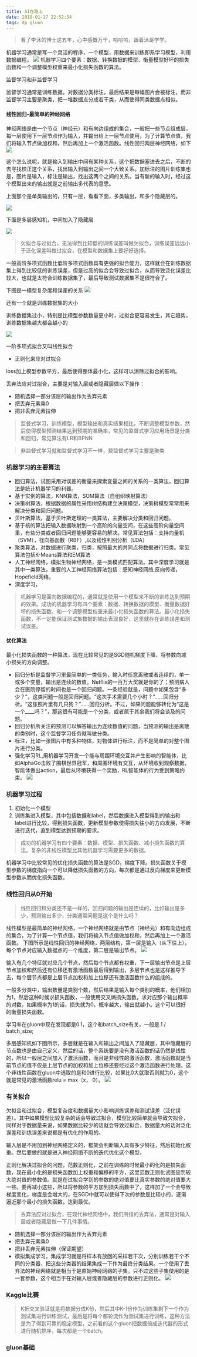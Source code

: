 ```yaml
---
title: AI在路上
date: 2018-01-17 22:52:54
tags: dp gluon
---
```


> 看了李沐的博士这五年，心中感慨万千，哈哈哈，跟着沐哥学学。

机器学习通常是写一个灵活的程序，一个模型，用数据来训练即系学习模型，利用数据编程。
![](https://zh.gluon.ai/_images/ml-loop.png)
机器学习四个要素：数据、转换数据的模型、衡量模型好坏的损失函数和一个调整模型权重来最小化损失函数的算法。

监督学习和非监督学习

监督学习通常是训练数据，对数据分类标注，最后结果是每幅图片会被标注，而非监督学习主要是聚类，把一堆数据点分成若干类，从而使得同类数据点相似。

#### 线性回归-最简单的神经网络
神经网络是由一个节点（神经元）和有向边组成的集合，一般把一些节点组成层，每一层使用下一层节点作为输入，并输出给上一层节点使用，为了计算节点值，我们将输入节点做加权和，然后再加上一个激活函数。线性回归两层神经网络，如下
![](https://zh.gluon.ai/_images/simple-net-linear.png)

这个怎么说呢，就是输入到输出中间有某种关系，这个把数据塞进去之后，不断的去寻找校正这个关系，找出输入到输出之间一个大致关系。加标注的图片训练集也是，图片是输入，标注是输出，找出这两个之间的关系。当有新的输入时，经过这个模型出来的输出就是之前输出多代表的意思。



上面那个是单类输出的，只有一层，看看下面，多类输出，和多个隐藏层的。

![](https://zh.gluon.ai/_images/simple-softmax-net.png)

下面是多层感知机，中间加入了隐藏层

![](https://zh.gluon.ai/_images/multilayer-perceptron.png)


> 欠拟合与过拟合，无法得到比较低的训练误差叫做欠拟合，训练误差远远小于泛化误差叫做过拟合，在模型和数据集上要好好选择。


一般高阶多项式函数比低阶多项式函数具有更强的拟合能力，这样就会在训练数据集上得到比较低的训练误差，但是过高的拟合会导致过拟合，从而导致泛化误差比较大，也就是太符合训练数据集了，最后导致测试数据集不是很符合了。

下图是一模型复杂度和误差的关系
![](https://zh.gluon.ai/_images/error_model_complexity.png)

还有一个就是训练数据集的大小

训练数据集过小，特别是比模型参数数量更小时，过拟合更容易发生，其它趋势，训练数据集越大都会越小的

![](https://zh.gluon.ai/_images/model_vs_data.png)


一阶多项式拟合又叫线性拟合

* 正则化来应对过拟合


loss加上模型参数平方，最后使得整体最小化，这样可以消除过拟合的影响。


丢弃法应对过拟合，主要是对输入层或者隐藏层做以下操作：
* 随机选择一部分该层的输出作为丢弃元素
* 把丢弃元素乘0
* 把非丢弃元素拉伸



> 监督式学习，训练模型，模型输出和真实结果相比，不断调整模型参数，然后使得模型预测结果达到预期的准确率，常见的监督式学习应用场景是分类和回归，常见算法有LR和BPNN

> 非监督式学习就和监督式学习不一样，费监督式学习主要是聚类.


### 机器学习的主要算法
* 回归算法，试图采用对误差的衡量来探索变量之间的关系的一类算法，回归算法是统计机器学习的利器。
* 基于实例的算法，KNN算法，SOM算法（自组织映射算法）
* 决策树算法，根据数据的属性采用树结构建立决策模型，决策树模型常常用来解决分类和回归问题。
* 贝叶斯算法，基于贝叶斯定理的一类算法，主要解决分类和回归问题。
* 基于核的算法把输入数据映射到一个高阶的向量空间，在这些高阶向量空间里，有些分类或者回归问题能够更容易的解决。常见算法包括：支持向量机（SVM），径向基函数（RBF）,以及线性判别分析（LDA）
* 聚类算法，对数据进行聚类，归类，按照最大的共同点将数据进行归类。常见算法包括K-Means算法和EM算法
* 人工神经网络，模拟生物神经网络，是一类模式匹配算法。其中深度学习就是其中一类算法，重要的人工神经网络算法包括：感知神经网络,反向传递，Hopefield网络。
* 深度学习，

> 机器学习是面向数据编程的，通常就是使用一个模型来不断的训练达到预期的效果。成功的机器学习有四个要素：数据、转换数据的模型、衡量数据好坏的损失函数、和一个调整模型权重来最小化损失函数的算法。最小化损失函数，不一定能保证测试集数据的输出表现良好，这里就存在训练误差和测试误差。

#### 优化算法
最小化损失函数的一种算法，现在比较常见的是SGD随机梯度下降，将参数向减小损失的方向调整。

* 回归分析是监督学习里最简单的一类任务，输入时任意离散或者连续的，单一或多个变量，输出是连续的数值。Netflix的一百万大奖就是你的了；预测病人会在医院停留的时间也是一个回归问题。一条经验就是，问题中如果包含“多少？”，这类问题一般是回归问题。“这次手术需要几个小时？”……回归分析。“这张照片里有几只狗？”……回归分析。不过，如果问题能够转化为“这是一个____吗？”，那这很有可能是一个分类，或者属于其余我们将会谈及的问题。
* 回归分析所关注的预测可以解答输出为连续数值的问题，当预测的输出是离散的类别时，这个监督学习任务就叫做分类。
* 标注，比如一张图片中有多种物体，对物体进行标注，而不是简单的对整个图片进行分类。
* 强化学习RL,用机器学习开发一个能与周围环境交互并产生影响的智能体，比如AlphaGo击败了围棋世界冠军，和周围环境有交互，从环境收到观察数据，智能体做出action，最后从环境获得一个奖励，RL智能体的行为受到策略约束。
![](https://zh.gluon.ai/_images/rl-environment.png)


### 机器学习过程
1. 初始化一个模型
2. 训练集进入模型，其中包括数据和label，然后数据进入模型得到的输出和label进行比较，得到损失函数，更新模型参数使得损失往小的方向发展，不断进行迭代，直到模型达到预期的要求。


> 成功的机器学习有四个要素：数据、模型、损失函数、减小损失函数的算法。复杂的非线性模型比其他机器学习需要更多的数据。


机器学习中比较常见的优化损失函数的算法是SGD，梯度下降。损失函数关于模型参数的梯度指向一个可以降低损失函数的方向，每次都是通过反向梯度来更新模型参数从而优化损失函数。

### 线性回归从0开始
> 线性回归和分类还不是一样的，回归问题的输出是连续的，比如输出是多少，预测输出多少，分类通常问题是这个是什么吗？

线性模型是最简单的神经网络，一个神经网络就是由节点（神经元）和有向边组成的集合，为了计算一个节点值，我们将输入节点值做加权和，然后再加上一个激活函数。
下图所示是线性回归的神经网络，两层结构，第一层是输入（从下往上），每个节点对应输入数据点的一个维度，第二层是输出节点。
![](https://zh.gluon.ai/_images/simple-net-linear.png)



输入有几个特征就对应几个节点，然后每个节点都有权重，下一层输出节点是上层节点加权和然后还有位移还有激活函数最后得到输出，多层节点也是这样推导下去，每个层节点都是上层节点加权和加上位移还有激活函数什么的组成的。

一般多分类中，输出数量是类别个数，然后结果是输入每个类别的概率，他们相加为1，然后这种时候求损失函数，一般使用交叉熵损失函数，求对应那个输出概率的对数，如果概率为1的话，损失就为0，概率越大，输出就越小。这个可以很好的衡量损失函数。

学习率在gluon中现在发现都是0.1，这个和batch_size有关，一般是.1 / batch_size;

多层感知机如下图所示，多层就是在输入和输出之间加入了隐藏层，其中隐藏层的节点数也是由自己定义，然后的话，整个系统要是没有激活函数的话仍然是线性的，所以一般层之间加入了激活函数，而且是非线性的激活函数，激活函数就是当前节点的值不仅是上层节点的加权和加上位移还要经过这个激活函数进行处理。这个非线性函数在gluon中选取的是和0进行比较，如果比0大就取否则就为0，这个就是常见的激活函数relu = max（x， 0）。
![](https://zh.gluon.ai/_images/multilayer-perceptron.png)
### 有关拟合
欠拟合和过拟合，模型复杂度和数据量大小影响训练误差和测试误差（泛化误差）。其中如果模型比较复杂的话会导致过拟合，模型比较简单就会导致欠拟合，同样对于数据量来说，如果数据比较少的话就会导致过拟合，数据量大的话对泛化误差和训练误差来说都是有优化的作用的。

输入层是不用加到神经网络定义的，框架会判断输入具有多少特征，然后初始化权重。然后要做的就是进入神经网络不断的迭代优化这个模型，



正则化解决过拟合的问题，范数正则化，之前在训练的时候最小的化的是损失函数，现在最小化的是损失函数加上权重和偏移的平方，这里范数正则化试图惩罚较大绝对值的参数值。就是在过拟合学到的参数的绝对值要比真实参数的绝对值要大一些。要再减小这些，所以将参数的平方加到损失函数中了，这样加了一个会导致梯度变化，梯度是会增大的，在SGD中就可以使得下次的参数是比较小的，逐渐逼近那个最小的损失函数，达到最优。


> 丢弃法应对过拟合，在现代神经网络中，我们所指的丢弃法，通常是对输入层或者隐藏层做一下几件事情。

* 随机选择一部分该层的输出作为丢弃元素
* 把丢弃元素乘0
* 把非丢弃元素拉伸（保证期望）
* 模拟集成学习，集成学习就是将样本有放回的采样若干次，分别训练若干个不同的分类器，把这些分类器的结果集成一下作为最终分类结果。一个使用了丢弃法的神经网络就是相当于是原始神经网络的子集。只不过这些子集使用的是一套参数，这个相当于在对输入层或者隐藏层的参数进行正则化。
![](https://zh.gluon.ai/_images/dropout.png)

### Kaggle比赛
> K折交叉验证就是将数据分成K份，然后其中K-1份作为训练集剩下一个作为测试集进行训练测试，最后是将每个都轮流作为测试集进行训练，这种方法是为了得到可靠的稳定模型，之前看的这个gluon把数据搞成迭代器的形式进行随机排序，每次都是一个batch。




### gluon基础
